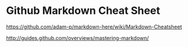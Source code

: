 Github Markdown Cheat Sheet
===========================


https://github.com/adam-p/markdown-here/wiki/Markdown-Cheatsheet

http://guides.github.com/overviews/mastering-markdown/
